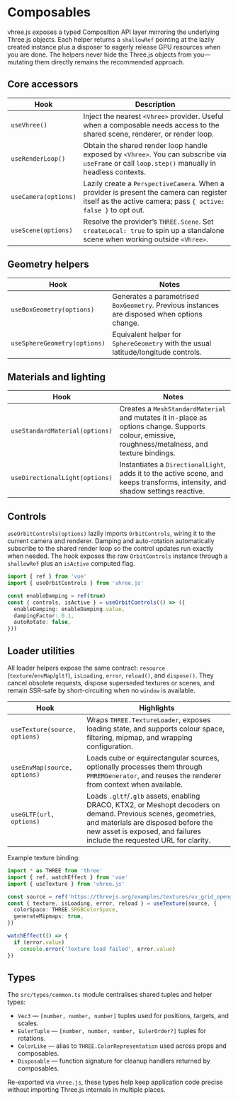 # Composables

vhree.js exposes a typed Composition API layer mirroring the underlying Three.js objects. Each helper returns a `shallowRef` pointing at the lazily created instance plus a disposer to eagerly release GPU resources when you are done. The helpers never hide the Three.js objects from you—mutating them directly remains the recommended approach.

## Core accessors

| Hook | Description |
| ---- | ----------- |
| `useVhree()` | Inject the nearest `<Vhree>` provider. Useful when a composable needs access to the shared scene, renderer, or render loop. |
| `useRenderLoop()` | Obtain the shared render loop handle exposed by `<Vhree>`. You can subscribe via `useFrame` or call `loop.step()` manually in headless contexts. |
| `useCamera(options)` | Lazily create a `PerspectiveCamera`. When a provider is present the camera can register itself as the active camera; pass `{ active: false }` to opt out. |
| `useScene(options)` | Resolve the provider’s `THREE.Scene`. Set `createLocal: true` to spin up a standalone scene when working outside `<Vhree>`. |

## Geometry helpers

| Hook | Notes |
| ---- | ----- |
| `useBoxGeometry(options)` | Generates a parametrised `BoxGeometry`. Previous instances are disposed when options change. |
| `useSphereGeometry(options)` | Equivalent helper for `SphereGeometry` with the usual latitude/longitude controls. |

## Materials and lighting

| Hook | Notes |
| ---- | ----- |
| `useStandardMaterial(options)` | Creates a `MeshStandardMaterial` and mutates it in-place as options change. Supports colour, emissive, roughness/metalness, and texture bindings. |
| `useDirectionalLight(options)` | Instantiates a `DirectionalLight`, adds it to the active scene, and keeps transforms, intensity, and shadow settings reactive. |

## Controls

`useOrbitControls(options)` lazily imports `OrbitControls`, wiring it to the current camera and renderer. Damping and auto-rotation automatically subscribe to the shared render loop so the control updates run exactly when needed. The hook exposes the raw `OrbitControls` instance through a `shallowRef` plus an `isActive` computed flag.

```ts
import { ref } from 'vue'
import { useOrbitControls } from 'vhree.js'

const enableDamping = ref(true)
const { controls, isActive } = useOrbitControls(() => ({
  enableDamping: enableDamping.value,
  dampingFactor: 0.1,
  autoRotate: false,
}))
```

## Loader utilities

All loader helpers expose the same contract: `resource` (`texture`/`envMap`/`gltf`), `isLoading`, `error`, `reload()`, and `dispose()`. They cancel obsolete requests, dispose superseded textures or scenes, and remain SSR-safe by short-circuiting when no `window` is available.

| Hook | Highlights |
| ---- | ---------- |
| `useTexture(source, options)` | Wraps `THREE.TextureLoader`, exposes loading state, and supports colour space, filtering, mipmap, and wrapping configuration. |
| `useEnvMap(source, options)` | Loads cube or equirectangular sources, optionally processes them through `PMREMGenerator`, and reuses the renderer from context when available. |
| `useGLTF(url, options)` | Loads `.gltf`/`.glb` assets, enabling DRACO, KTX2, or Meshopt decoders on demand. Previous scenes, geometries, and materials are disposed before the new asset is exposed, and failures include the requested URL for clarity. |

Example texture binding:

```ts
import * as THREE from 'three'
import { ref, watchEffect } from 'vue'
import { useTexture } from 'vhree.js'

const source = ref('https://threejs.org/examples/textures/uv_grid_opengl.jpg')
const { texture, isLoading, error, reload } = useTexture(source, {
  colorSpace: THREE.SRGBColorSpace,
  generateMipmaps: true,
})

watchEffect(() => {
  if (error.value)
    console.error('Texture load failed', error.value)
})
```

## Types

The `src/types/common.ts` module centralises shared tuples and helper types:

- `Vec3` — `[number, number, number]` tuples used for positions, targets, and scales.
- `EulerTuple` — `[number, number, number, EulerOrder?]` tuples for rotations.
- `ColorLike` — alias to `THREE.ColorRepresentation` used across props and composables.
- `Disposable` — function signature for cleanup handlers returned by composables.

Re-exported via `vhree.js`, these types help keep application code precise without importing Three.js internals in multiple places.
